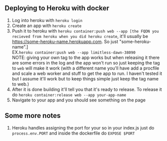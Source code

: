 ## Deploying to Heroku with docker

1. Log into heroku with `heroku login`
2. Create an app with `heroku create`
3. Push it to heroku with `heroku container:push web --app [the FQDN you recieved from heroku when you did heroku create`, it'll usually be https://some-heroku-name.herokuapp.com. So just "some-heroku-name".]  
   EX.`heroku container:push web --app limitless-dawn-38090`  
   NOTE: giving your own tag to the app works but when releasing it there are some errors in the log and the app won't run so just keeping the tag to `web` will make it work (with a different name you'll have add a procfile and scale a web worker and stuff to get the app to run. I haven't tested it but I assume it'll work but to keep things simple just keep the tag name to web.)
4. After it is done building it'll tell you that it's ready to release. To release it do `heroku container:release web --app your-app-name`
5. Navigate to your app and you should see something on the page

## Some more notes

1. Heroku handles assigning the port for your so in your index.js just do `process.env.PORT` and inside the dockerfile do `EXPOSE $PORT`
